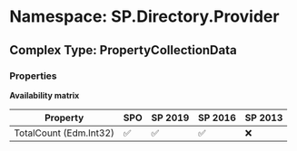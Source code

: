 # Namespace: SP.Directory.Provider

## Complex Type: PropertyCollectionData

### Properties

**Availability matrix**

Property | SPO | SP 2019 | SP 2016 | SP 2013
----------|-----|---------|---------|--------
TotalCount (Edm.Int32) | ✅ | ✅ | ✅ | ❌
